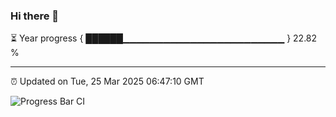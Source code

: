 ### Hi there 👋

⏳ Year progress { ██████▁▁▁▁▁▁▁▁▁▁▁▁▁▁▁▁▁▁▁▁▁▁▁▁ } 22.82 %

---

⏰ Updated on Tue, 25 Mar 2025 06:47:10 GMT

![Progress Bar CI](https://github.com/IshwaranRudhara/GIT-ACTION/workflows/Progress%20Bar%20CI/badge.svg)
